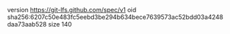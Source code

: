 version https://git-lfs.github.com/spec/v1
oid sha256:6207c50e483fc5eebd3be294b634bece7639573ac52bdd03a4248daa73aab528
size 140
